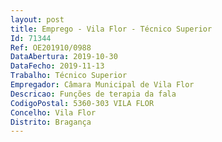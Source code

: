 ```yaml
--- 
layout: post
title: Emprego - Vila Flor - Técnico Superior
Id: 71344
Ref: OE201910/0988
DataAbertura: 2019-10-30
DataFecho: 2019-11-13
Trabalho: Técnico Superior
Empregador: Câmara Municipal de Vila Flor
Descricao: Funções de terapia da fala
CodigoPostal: 5360-303 VILA FLOR
Concelho: Vila Flor
Distrito: Bragança
--- 
```

